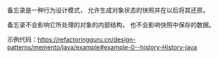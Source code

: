 备忘录是一种行为设计模式， 允许生成对象状态的快照并在以后将其还原。

备忘录不会影响它所处理的对象的内部结构， 也不会影响快照中保存的数据。

示例代码：https://refactoringguru.cn/design-patterns/memento/java/example#example-0--history-History-java